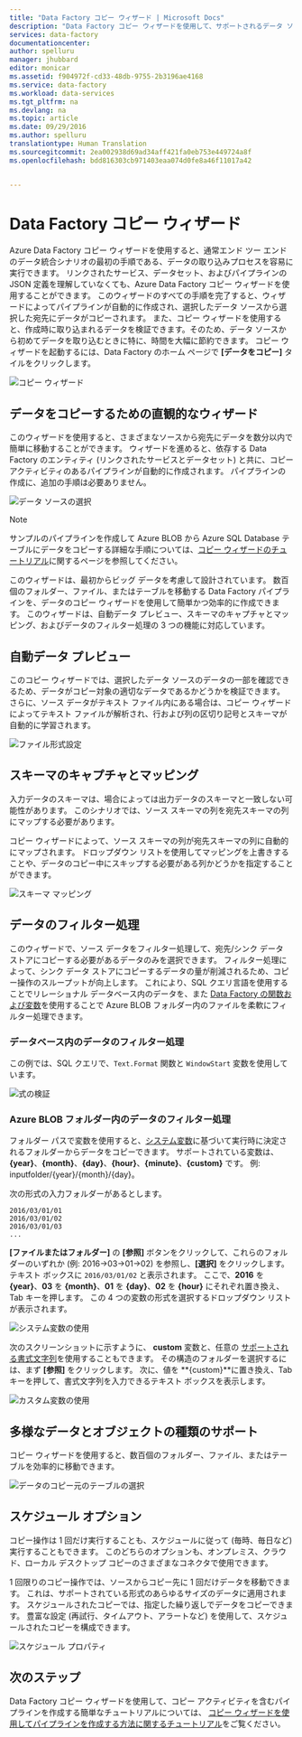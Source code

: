 ```yaml
---
title: "Data Factory コピー ウィザード | Microsoft Docs"
description: "Data Factory コピー ウィザードを使用して、サポートされるデータ ソースからシンクにデータをコピーする方法を説明します。"
services: data-factory
documentationcenter: 
author: spelluru
manager: jhubbard
editor: monicar
ms.assetid: f904972f-cd33-48db-9755-2b3196ae4168
ms.service: data-factory
ms.workload: data-services
ms.tgt_pltfrm: na
ms.devlang: na
ms.topic: article
ms.date: 09/29/2016
ms.author: spelluru
translationtype: Human Translation
ms.sourcegitcommit: 2ea002938d69ad34aff421fa0eb753e449724a8f
ms.openlocfilehash: bdd816303cb971403eaa074d0fe8a46f11017a42


---
```

# <a name="data-factory-copy-wizard"></a>Data Factory コピー ウィザード
Azure Data Factory コピー ウィザードを使用すると、通常エンド ツー エンドのデータ統合シナリオの最初の手順である、データの取り込みプロセスを容易に実行できます。 リンクされたサービス、データセット、およびパイプラインの JSON 定義を理解していなくても、Azure Data Factory コピー ウィザードを使用することができます。 このウィザードのすべての手順を完了すると、ウィザードによってパイプラインが自動的に作成され、選択したデータ ソースから選択した宛先にデータがコピーされます。 また、コピー ウィザードを使用すると、作成時に取り込まれるデータを検証できます。そのため、データ ソースから初めてデータを取り込むときに特に、時間を大幅に節約できます。 コピー ウィザードを起動するには、Data Factory のホーム ページで **[データをコピー]** タイルをクリックします。

![コピー ウィザード](./media/data-factory-copy-wizard/copy-data-wizard.png)

## <a name="an-intuitive-wizard-for-copying-data"></a>データをコピーするための直観的なウィザード
このウィザードを使用すると、さまざまなソースから宛先にデータを数分以内で簡単に移動することができます。 ウィザードを進めると、依存する Data Factory のエンティティ (リンクされたサービスとデータセット) と共に、コピー アクティビティのあるパイプラインが自動的に作成されます。 パイプラインの作成に、追加の手順は必要ありません。   

![データ ソースの選択](./media/data-factory-copy-wizard/select-data-source-page.png)

> [!NOTE]
> サンプルのパイプラインを作成して Azure BLOB から Azure SQL Database テーブルにデータをコピーする詳細な手順については、[コピー ウィザードのチュートリアル](data-factory-copy-data-wizard-tutorial.md)に関するページを参照してください。 
> 
> 

このウィザードは、最初からビッグ データを考慮して設計されています。 数百個のフォルダー、ファイル、またはテーブルを移動する Data Factory パイプラインを、データのコピー ウィザードを使用して簡単かつ効率的に作成できます。 このウィザードは、自動データ プレビュー、スキーマのキャプチャとマッピング、およびデータのフィルター処理の 3 つの機能に対応しています。 

## <a name="automatic-data-preview"></a>自動データ プレビュー
このコピー ウィザードでは、選択したデータ ソースのデータの一部を確認できるため、データがコピー対象の適切なデータであるかどうかを検証できます。 さらに、ソース データがテキスト ファイル内にある場合は、コピー ウィザードによってテキスト ファイルが解析され、行および列の区切り記号とスキーマが自動的に学習されます。 

![ファイル形式設定](./media/data-factory-copy-wizard/file-format-settings.png)

## <a name="schema-capture-and-mapping"></a>スキーマのキャプチャとマッピング
入力データのスキーマは、場合によっては出力データのスキーマと一致しない可能性があります。 このシナリオでは、ソース スキーマの列を宛先スキーマの列にマップする必要があります。 

コピー ウィザードによって、ソース スキーマの列が宛先スキーマの列に自動的にマップされます。 ドロップダウン リストを使用してマッピングを上書きすることや、データのコピー中にスキップする必要がある列かどうかを指定することができます。   

![スキーマ マッピング](./media/data-factory-copy-wizard/schema-mapping.png)

## <a name="filtering-data"></a>データのフィルター処理
このウィザードで、ソース データをフィルター処理して、宛先/シンク データ ストアにコピーする必要があるデータのみを選択できます。 フィルター処理によって、シンク データ ストアにコピーするデータの量が削減されるため、コピー操作のスループットが向上します。 これにより、SQL クエリ言語を使用することでリレーショナル データベース内のデータを、また [Data Factory の関数および変数](data-factory-functions-variables.md)を使用することで Azure BLOB フォルダー内のファイルを柔軟にフィルター処理できます。   

### <a name="filtering-of-data-in-a-database"></a>データベース内のデータのフィルター処理
この例では、SQL クエリで、`Text.Format` 関数と `WindowStart` 変数を使用しています。 

![式の検証](./media/data-factory-copy-wizard/validate-expressions.png)

### <a name="filtering-of-data-in-an-azure-blob-folder"></a>Azure BLOB フォルダー内のデータのフィルター処理
フォルダー パスで変数を使用すると、[システム変数](data-factory-functions-variables.md#data-factory-system-variables)に基づいて実行時に決定されるフォルダーからデータをコピーできます。 サポートされている変数は、**{year}**、**{month}**、**{day}**、**{hour}**、**{minute}**、**{custom}** です。 例: inputfolder/{year}/{month}/{day}。

次の形式の入力フォルダーがあるとします。

    2016/03/01/01
    2016/03/01/02
    2016/03/01/03
    ...

**[ファイルまたはフォルダー]** の **[参照]** ボタンをクリックして、これらのフォルダーのいずれか (例: 2016->03->01->02) を参照し、**[選択]** をクリックします。 テキスト ボックスに `2016/03/01/02` と表示されます。 ここで、**2016** を **{year}**、**03** を **{month}**、**01** を **{day}**、**02** を **{hour}** にそれぞれ置き換え、Tab キーを押します。 この 4 つの変数の形式を選択するドロップダウン リストが表示されます。

![システム変数の使用](./media/data-factory-copy-wizard/blob-standard-variables-in-folder-path.png)   

次のスクリーンショットに示すように、 **custom** 変数と、任意の [サポートされる書式文字列](https://msdn.microsoft.com/library/8kb3ddd4.aspx)を使用することもできます。 その構造のフォルダーを選択するには、まず **[参照]** をクリックします。 次に、値を **{custom}**に置き換え、Tab キーを押して、書式文字列を入力できるテキスト ボックスを表示します。     

![カスタム変数の使用](./media/data-factory-copy-wizard/blob-custom-variables-in-folder-path.png)

## <a name="support-for-diverse-data-and-object-types"></a>多様なデータとオブジェクトの種類のサポート
コピー ウィザードを使用すると、数百個のフォルダー、ファイル、またはテーブルを効率的に移動できます。

![データのコピー元のテーブルの選択](./media/data-factory-copy-wizard/select-tables-to-copy-data.png)

## <a name="scheduling-options"></a>スケジュール オプション
コピー操作は 1 回だけ実行することも、スケジュールに従って (毎時、毎日など) 実行することもできます。 このどちらのオプションも、オンプレミス、クラウド、ローカル デスクトップ コピーのさまざまなコネクタで使用できます。

1 回限りのコピー操作では、ソースからコピー先に 1 回だけデータを移動できます。 これは、サポートされている形式のあらゆるサイズのデータに適用されます。 スケジュールされたコピーでは、指定した繰り返しでデータをコピーできます。 豊富な設定 (再試行、タイムアウト、アラートなど) を使用して、スケジュールされたコピーを構成できます。

![スケジュール プロパティ](./media/data-factory-copy-wizard/scheduling-properties.png)

## <a name="next-steps"></a>次のステップ
Data Factory コピー ウィザードを使用して、コピー アクティビティを含むパイプラインを作成する簡単なチュートリアルについては、 [コピー ウィザードを使用してパイプラインを作成する方法に関するチュートリアル](data-factory-copy-data-wizard-tutorial.md)をご覧ください。




<!--HONumber=Nov16_HO3-->


